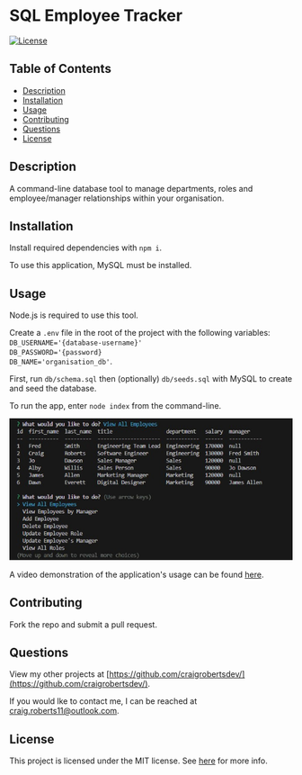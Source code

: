 # SQL Employee Tracker

[![License](https://img.shields.io/badge/License-MIT-yellow.svg)](https://opensource.org/licenses/MIT)

## Table of Contents

- [Description](#description)
- [Installation](#installation)
- [Usage](#usage)
- [Contributing](#contributing)
- [Questions](#questions)
- [License](#license)

## Description

A command-line database tool to manage departments, roles and employee/manager relationships within your organisation.

## Installation

Install required dependencies with `npm i`.

To use this application, MySQL must be installed.

## Usage

Node.js is required to use this tool.

Create a `.env` file in the root of the project with the following variables:<br>`DB_USERNAME='{database-username}'`<br>`DB_PASSWORD='{password}`<br>`DB_NAME='organisation_db'`.

First, run `db/schema.sql` then (optionally) `db/seeds.sql` with MySQL to create and seed the database.

To run the app, enter `node index` from the command-line.

<p align="center">
<img src="https://github.com/craigrobertsdev/employee-tracker/blob/main/assets/images/screenshot.jpg">
</p>

A video demonstration of the application's usage can be found [here](https://watch.screencastify.com/v/W7VrkZcXW4AXTOXMYjqK).

## Contributing

Fork the repo and submit a pull request.

## Questions

View my other projects at [https://github.com/craigrobertsdev/](https://github.com/craigrobertsdev/).

If you would lke to contact me, I can be reached at [craig.roberts11@outlook.com](mailto:craig.roberts11@outlook.com).

## License

This project is licensed under the MIT license. See [here](https://opensource.org/licenses/MIT) for more info.
